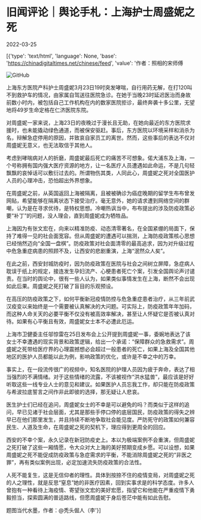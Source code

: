 # 旧闻评论｜舆论手札：上海护士周盛妮之死

2022-03-25

[{'type': 'text/html', 'language': None, 'base': 'https://chinadigitaltimes.net/chinese/feed', 'value': '作者：照相的宋师傅

![GitHub](https://chinadigitaltimes.net/chinese/files/2022/03/post-678656-623e533784b55.)

上海东方医院产科护士周盛妮3月23日19时突发哮喘，自行用药无解，在打120叫不到救护车的情况，由家属自驾送往医院急诊。在她于当晚23时延迟医治而身故前数小时内，被包括自己工作机构在内的数家医院拒诊，最终奔袭十多公里，无望地将49岁生命定格在仁济医院东院。

对周盛妮一家来说，上海23日的夜晚过于漫长且无助，在她向最近的东方医院求援时，也未能撬动绿色通道，而被保安驱赶。事后，东方医院以环境采样和消杀为名，辩解急症停用的原因，并致哀自家员工的离世。然而，这些事后的表达不仅对周盛妮无意义，也无法取信于其他人。

考虑到哮喘病对人的折磨，周盛妮最后死亡的痛苦不可想象。偌大浦东及上海，一个号称拥有国内强大医疗资源的地方，让一名医疗人员遭遇如此命运，不是几句轻飘飘的哀悼话可以敷衍过去的。所谓物伤其类，人同此心，周盛妮之死对全国医护人员的心理冲击，恐怕超出外界想象。

在周盛妮之前，从英国返回上海被隔离，且被被确诊为癌症晚期的留学生布布曾发网贴，希望能够在隔离状态下接受治疗。毫无意外，她的请求遭到网络空间的群嘲，认为是在寻求优待，是特权思想。冷嘲热讽当中，布布提出的涉及防疫政策必要“补丁”的问题，没人理会，直到周盛妮成为牺牲品。

上海因为有张文宏在，向来以精准防疫、动态清零著名，在全国紧绷的局面下，保持了难得一见的社会面宽容。但从周盛妮的遭遇可以揣测，上海防疫政策核心思想已经悄然迈向“全国一盘棋”。防疫政策对社会面清零的最高追求，因为对升级过程中危急重症病患的照顾不及，让西安的悲剧重演，上海“泯然众人矣”。

在此之前，西安封城防疫时，因为防疫政策在医院与社会之间树立屏障，急症病人耽误于纸上的规定，接连发生孕妇流产、心梗患者死亡个案，引发全国舆论声讨谴责。在当时的舆论中，很有一些人认为，如果类似事情发生在上海，断然不会出现如此后果。周盛妮之死打破了盲目的乐观预设。

在高压的防疫政策之下，如何平衡新冠疫情防控与危急重症患者治疗，从三年前武汉疫变以来始终是一个需要被认真解决的大问题。可实际上，防疫政策年年加码，而这种人命关天的必要平衡不仅没有被高效率解决，甚至让人怀疑它是否被认真对待。如果有心平衡且有效，周盛妮女士本不必遭此厄运。

上海市卫健委主任邬惊雷在25日发布会上公开提到周盛妮一事，委婉地表达了该女士不幸遭遇的现实背景和政策逻辑，给出一个承诺：“保障群众的急救需求”。周盛妮之死带给医疗界的心理震撼想必会超过一般患者的死亡，如果上海及全国其他地区的医护人员都能以此为例，影响政策的优化，或许是不幸之中的万幸。

事实上，在一段流传很广的视频中，知名医院的护理人员因为疲于奔命，表达了相当强烈的不满情绪。对于这些情绪的流露，不该被视作“洪水猛兽”，最应该是好好听取这些一线专业人士的意见和建议。如果医护人员忘我工作，却只能在防疫政策与希波拉底誓言之间作非此即彼的选择，那无疑让人悲哀。

医生护士们已经在追问，周盛妮女士的不幸是可以避免的吗？而类似于这样的追问，早已见诸于社会层面，尤其是那些手停口停的底层国民，防疫政策的得失之辨早已在他们那里发生，并且持续不断地争取社会能见度。严防死守的政策如何兼容民生、人道及生命，在周盛妮之死的契机下，理应得到更周全的回应。

西安的不幸个案，永久记录在新冠防疫史上。本以为极端案例不会重演，但周盛妮之死打破了这些一厢情愿，令大众对大上海的美好预期变成乡愿。可以设想，如果周盛妮之死不能促成防疫政策与急症需求的平衡，不能消除周盛妮之死的“非医之罪”，再有类似案例出现，必定加速流失防疫政策的合法性。

人死不能复生，这是无信仰者的理性。具体到按捺不住的疫情变局，对周盛妮之死的人之理性，就是反思“窒息”她的非医疗因素，回到实事求是的科学态度。许多人曾抱有一种看待上海疫情、寄望张文宏的美好宏愿，指望它和他能在严重疫情下勇毅担当，探索圆满的普适路线，但愿周盛妮于身后苍茫中能有如此告慰。

题图当代水墨，作者：@秃头倔人（李'}]
